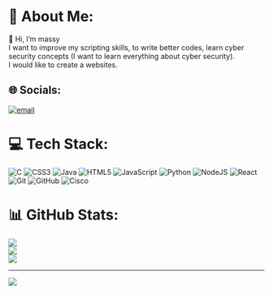 # 💫 About Me:
👋 Hi, I’m massy<br>I want to improve my scripting skills, to write better codes, learn cyber security concepts (I want to learn everything about cyber security).<br>I would like to create a websites.


## 🌐 Socials:
[![email](https://img.shields.io/badge/Email-D14836?logo=gmail&logoColor=white)](mailto:aityahiasarahmassylia@gmail.com) 

# 💻 Tech Stack:
![C](https://img.shields.io/badge/c-%2300599C.svg?style=for-the-badge&logo=c&logoColor=white) ![CSS3](https://img.shields.io/badge/css3-%231572B6.svg?style=for-the-badge&logo=css3&logoColor=white) ![Java](https://img.shields.io/badge/java-%23ED8B00.svg?style=for-the-badge&logo=openjdk&logoColor=white) ![HTML5](https://img.shields.io/badge/html5-%23E34F26.svg?style=for-the-badge&logo=html5&logoColor=white) ![JavaScript](https://img.shields.io/badge/javascript-%23323330.svg?style=for-the-badge&logo=javascript&logoColor=%23F7DF1E) ![Python](https://img.shields.io/badge/python-3670A0?style=for-the-badge&logo=python&logoColor=ffdd54) ![NodeJS](https://img.shields.io/badge/node.js-6DA55F?style=for-the-badge&logo=node.js&logoColor=white) ![React](https://img.shields.io/badge/react-%2320232a.svg?style=for-the-badge&logo=react&logoColor=%2361DAFB) ![Git](https://img.shields.io/badge/git-%23F05033.svg?style=for-the-badge&logo=git&logoColor=white) ![GitHub](https://img.shields.io/badge/github-%23121011.svg?style=for-the-badge&logo=github&logoColor=white) ![Cisco](https://img.shields.io/badge/cisco-%23049fd9.svg?style=for-the-badge&logo=cisco&logoColor=black)
# 📊 GitHub Stats:
![](https://github-readme-stats.vercel.app/api?username=massylia-sarah&theme=blue_navy&hide_border=false&include_all_commits=false&count_private=false)<br/>
![](https://nirzak-streak-stats.vercel.app/?user=massylia-sarah&theme=blue_navy&hide_border=false)<br/>
![](https://github-readme-stats.vercel.app/api/top-langs/?username=massylia-sarah&theme=blue_navy&hide_border=false&include_all_commits=false&count_private=false&layout=compact)

---
[![](https://visitcount.itsvg.in/api?id=massylia-sarah&icon=0&color=0)](https://visitcount.itsvg.in)

<!-- Proudly created with GPRM ( https://gprm.itsvg.in ) -->
